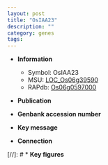 ```yaml
---
layout: post
title: "OsIAA23"
description: ""
category: genes
tags: 
---
```


* **Information**  
    + Symbol: OsIAA23  
    + MSU: [LOC_Os06g39590](http://rice.uga.edu/cgi-bin/ORF_infopage.cgi?orf=LOC_Os06g39590)  
    + RAPdb: [Os06g0597000](http://rapdb.dna.affrc.go.jp/viewer/gbrowse_details/irgsp1?name=Os06g0597000)  

* **Publication**  

* **Genbank accession number**  

* **Key message**  

* **Connection**  

[//]: # * **Key figures**  


